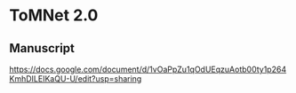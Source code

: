 # ToMNet 2.0

## Manuscript
https://docs.google.com/document/d/1vOaPpZu1qOdUEqzuAotb00ty1p264KmhDILEIKaQU-U/edit?usp=sharing
